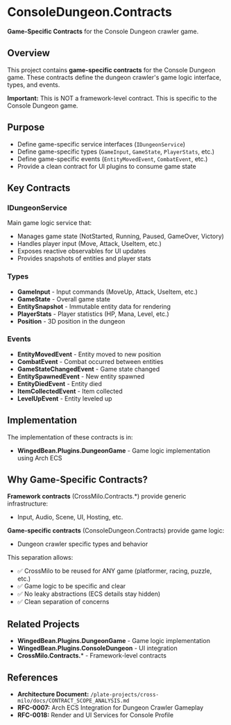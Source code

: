# ConsoleDungeon.Contracts

**Game-Specific Contracts** for the Console Dungeon crawler game.

## Overview

This project contains **game-specific contracts** for the Console Dungeon game. These contracts define the dungeon crawler's game logic interface, types, and events.

**Important:** This is NOT a framework-level contract. This is specific to the Console Dungeon game.

## Purpose

- Define game-specific service interfaces (`IDungeonService`)
- Define game-specific types (`GameInput`, `GameState`, `PlayerStats`, etc.)
- Define game-specific events (`EntityMovedEvent`, `CombatEvent`, etc.)
- Provide a clean contract for UI plugins to consume game state

## Key Contracts

### IDungeonService

Main game logic service that:
- Manages game state (NotStarted, Running, Paused, GameOver, Victory)
- Handles player input (Move, Attack, UseItem, etc.)
- Exposes reactive observables for UI updates
- Provides snapshots of entities and player stats

### Types

- **GameInput** - Input commands (MoveUp, Attack, UseItem, etc.)
- **GameState** - Overall game state
- **EntitySnapshot** - Immutable entity data for rendering
- **PlayerStats** - Player statistics (HP, Mana, Level, etc.)
- **Position** - 3D position in the dungeon

### Events

- **EntityMovedEvent** - Entity moved to new position
- **CombatEvent** - Combat occurred between entities
- **GameStateChangedEvent** - Game state changed
- **EntitySpawnedEvent** - New entity spawned
- **EntityDiedEvent** - Entity died
- **ItemCollectedEvent** - Item collected
- **LevelUpEvent** - Entity leveled up

## Implementation

The implementation of these contracts is in:
- **WingedBean.Plugins.DungeonGame** - Game logic implementation using Arch ECS

## Why Game-Specific Contracts?

**Framework contracts** (CrossMilo.Contracts.*) provide generic infrastructure:
- Input, Audio, Scene, UI, Hosting, etc.

**Game-specific contracts** (ConsoleDungeon.Contracts) provide game logic:
- Dungeon crawler specific types and behavior

This separation allows:
- ✅ CrossMilo to be reused for ANY game (platformer, racing, puzzle, etc.)
- ✅ Game logic to be specific and clear
- ✅ No leaky abstractions (ECS details stay hidden)
- ✅ Clean separation of concerns

## Related Projects

- **WingedBean.Plugins.DungeonGame** - Game logic implementation
- **WingedBean.Plugins.ConsoleDungeon** - UI integration
- **CrossMilo.Contracts.*** - Framework-level contracts

## References

- **Architecture Document:** `/plate-projects/cross-milo/docs/CONTRACT_SCOPE_ANALYSIS.md`
- **RFC-0007:** Arch ECS Integration for Dungeon Crawler Gameplay
- **RFC-0018:** Render and UI Services for Console Profile

